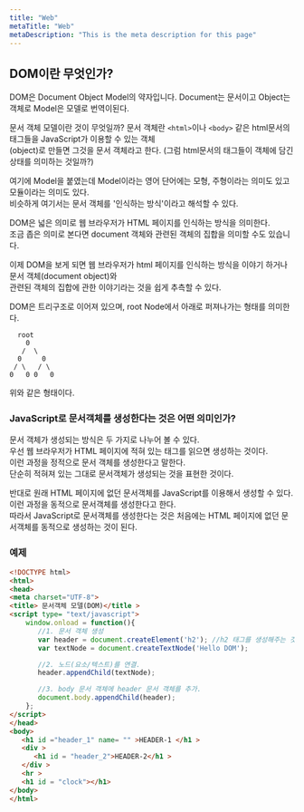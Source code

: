 ```yaml
---
title: "Web"
metaTitle: "Web"
metaDescription: "This is the meta description for this page"
---
```


## DOM이란 무엇인가?

DOM은 Document Object Model의 약자입니다. Document는 문서이고 Object는 객체로 Model은 모델로 번역이된다.

문서 객체 모델이란 것이 무엇일까? 문서 객체란 `<html>`이나 `<body>` 같은 html문서의 태그들을 JavaScript가 이용할 수 있는 객체  
(object)로 만들면 그것을 문서 객체라고 한다. (그럼 html문서의 태그들이 객체에 담긴 상태를 의미하는 것일까?)

여기에 Model을 붙였는데 Model이라는 영어 단어에는 모형, 주형이라는 의미도 있고 모듈이라는 의미도 있다.  
비슷하게 여기서는 문서 객체를 '인식하는 방식'이라고 해석할 수 있다.  

DOM은 넓은 의미로 웹 브라우저가 HTML 페이지를 인식하는 방식을 의미한다.  
조금 좁은 의미로 본다면 document 객체와 관련된 객체의 집합을 의미할 수도 있습니다.   

이제 DOM을 보게 되면 웹 브라우저가 html 페이지를 인식하는 방식을 이야기 하거나 문서 객체(document object)와  
관련된 객체의 집합에 관한 이야기라는 것을 쉽게 추측할 수 있다.  

DOM은 트리구조로 이어져 있으며, root Node에서 아래로 퍼져나가는 형태를 의미한다.

      root
        0
       /  \
      0     0
     / \   / \
    0   0 0   0

위와 같은 형태이다.

### JavaScript로 문서객체를 생성한다는 것은 어떤 의미인가?

문서 객체가 생성되는 방식은 두 가지로 나누어 볼 수 있다.  
우선 웹 브라우저가 HTML 페이지에 적혀 있는 태그를 읽으면 생성하는 것이다.  
이런 과정을 정적으로 문서 객체를 생성한다고 말한다.  
단순히 적혀져 있는 그대로 문서객체가 생성되는 것을 표현한 것이다.   

반대로 원래 HTML 페이지에 없던 문서객체를 JavaScript를 이용해서 생성할 수 있다.  
이런 과정을 동적으로 문서객체를 생성한다고 한다.  
따라서 JavaScript로 문서객체를 생성한다는 것은 처음에는 HTML 페이지에 없던 문서객체를 동적으로 생성하는 것이 된다. 

### 예제

```html
<!DOCTYPE html>
<html>
<head>
<meta charset="UTF-8">
<title> 문서객체 모델(DOM)</title >
<script type= "text/javascript">
    window.onload = function(){
       //1. 문서 객체 생성
       var header = document.createElement('h2'); //h2 태그를 생성해주는 것
       var textNode = document.createTextNode('Hello DOM');

       //2. 노드(요소/텍스트)를 연결.
       header.appendChild(textNode);

       //3. body 문서 객체에 header 문서 객체를 추가.
       document.body.appendChild(header);
    };
</script>
</head>
<body>
   <h1 id ="header_1" name= "" >HEADER-1 </h1 >
   <div >
      <h1 id = "header_2">HEADER-2</h1 >
   </div >
   <hr >
   <h1 id = "clock"></h1>
</body>
</html>
```